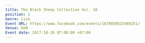 ```yaml
---
title: The Black Sheep Collective Vol. 10
position: 1
Genre: Live
Event URL: https://www.facebook.com/events/1678858525460251/
Venue: DeN
Event date: 2017-10-26 07:00:00 +07:00
---
```


